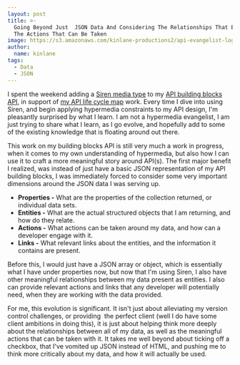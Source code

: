 ```yaml
---
layout: post
title: >-
  Going Beyond Just  JSON Data And Considering The Relationships That Exist, And
  The Actions That Can Be Taken
image: https://s3.amazonaws.com/kinlane-productions2/api-evangelist-logos/api-evangelist-butterfly-vertical.png
author:
  name: kinlane
tags:
  - Data
  - JSON
---
```

I spent the weekend adding a [Siren media type](https://github.com/kevinswiber/siren) to my [API building blocks API](https://kin-lane.github.io/buildingblock/), in support of [my API life cycle map](http://apievangelist.com/2015/11/29/the-api-lifecycle-my-talk-from-defrag-and-apistrat/) work. Every time I dive into using Siren, and begin applying hypermedia constraints to my API design, I'm pleasantly surprised by what I learn. I am not a hypermedia evangelist, I am just trying to share what I learn, as I go evolve, and hopefully add to some of the existing knowledge that is floating around out there. 

This work on my building blocks API is still very much a work in progress, when it comes to my own understanding of hypermedia, but also how I can use it to craft a more meaningful story around API(s). The first major benefit I realized, was instead of just have a basic JSON representation of my API building blocks, I was immediately forced to consider some very important dimensions around the JSON data I was serving up.

*   **Properties -** What are the properties of the collection returned, or individual data sets.
*   **Entities -** What are the actual structured objects that I am returning, and how do they relate.
*   **Actions -** What actions can be taken around my data, and how can a developer engage with it.
*   **Links -** What relevant links about the entities, and the information it contains are present.

Before this, I would just have a JSON array or object, which is essentially what I have under properties now, but now that I'm using Siren, I also have other meaningful relationships between my data present as entities. I also can provide relevant actions and links that any developer will potentially need, when they are working with the data provided.

For me, this evolution is significant. It isn't just about alleviating my version control challenges, or providing  the perfect client (well I do have some client ambitions in doing this), it is just about helping think more deeply about the relationships between all of my data, as well as the meaningful actions that can be taken with it. It takes me well beyond about ticking off a checkbox, that I've vomited up JSON instead of HTML, and pushing me to think more critically about my data, and how it will actually be used.